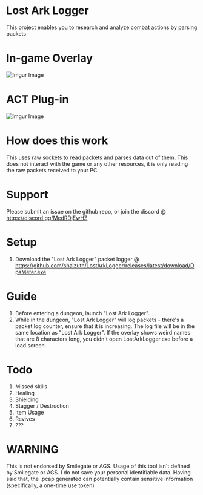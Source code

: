 # Lost Ark Logger
 This project enables you to research and analyze combat actions by parsing packets
 
# In-game Overlay
![Imgur Image](https://i.imgur.com/jjXwnOr.gif)

# ACT Plug-in
![Imgur Image](https://i.imgur.com/WrGNiOE.png)
 
# How does this work
 This uses raw sockets to read packets and parses data out of them. This does not interact with the game or any other resources, it is only reading the raw packets received to your PC.
 
# Support
 Please submit an issue on the github repo, or join the discord @ https://discord.gg/MedRDjEwHZ
 
# Setup
1. Download the "Lost Ark Logger" packet logger @ https://github.com/shalzuth/LostArkLogger/releases/latest/download/DpsMeter.exe

# Guide
1. Before entering a dungeon, launch "Lost Ark Logger".
2. While in the dungeon, "Lost Ark Logger" will log packets - there's a packet log counter, ensure that it is increasing. The log file will be in the same location as "Lost Ark Logger". If the overlay shows weird names that are 8 characters long, you didn't open LostArkLogger.exe before a load screen.

# Todo
1. Missed skills
2. Healing
3. Shielding
4. Stagger / Destruction
5. Item Usage
6. Revives
8. ???

# WARNING
This is not endorsed by Smilegate or AGS. Usage of this tool isn't defined by Smilegate or AGS. I do not save your personal identifiable data. Having said that, the .pcap generated can potentially contain sensitive information (specifically, a one-time use token)
  